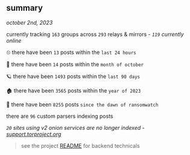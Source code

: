 
## summary
_october 2nd, 2023_

currently tracking `163` groups across `293` relays & mirrors - _`119` currently online_

⏲ there have been `13` posts within the `last 24 hours`

🦈 there have been `14` posts within the `month of october`

🪐 there have been `1493` posts within the `last 90 days`

🏚 there have been `3565` posts within the `year of 2023`

🦕 there have been `8255` posts `since the dawn of ransomwatch`

there are `96` custom parsers indexing posts

_`20` sites using v2 onion services are no longer indexed - [support.torproject.org](https://support.torproject.org/onionservices/v2-deprecation/)_

> see the project [README](https://github.com/joshhighet/ransomwatch#ransomwatch--) for backend technicals

